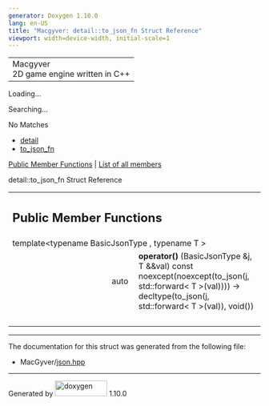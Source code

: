 ```yaml
---
generator: Doxygen 1.10.0
lang: en-US
title: "Macgyver: detail::to_json_fn Struct Reference"
viewport: width=device-width, initial-scale=1
---
```


<div id="top">

<div id="titlearea">

<table data-cellspacing="0" data-cellpadding="0">
<colgroup>
<col style="width: 100%" />
</colgroup>
<tbody>
<tr id="projectrow" class="odd">
<td id="projectalign"><div id="projectname">
Macgyver
</div>
<div id="projectbrief">
2D game engine written in C++
</div></td>
</tr>
</tbody>
</table>

</div>

<div id="main-nav">

</div>

<div id="MSearchSelectWindow"
onmouseover="return searchBox.OnSearchSelectShow()"
onmouseout="return searchBox.OnSearchSelectHide()"
onkeydown="return searchBox.OnSearchSelectKey(event)">

</div>

<div id="MSearchResultsWindow">

<div id="MSearchResults">

<div class="SRPage">

<div id="SRIndex">

<div id="SRResults">

</div>

<div id="Loading" class="SRStatus">

Loading...

</div>

<div id="Searching" class="SRStatus">

Searching...

</div>

<div id="NoMatches" class="SRStatus">

No Matches

</div>

</div>

</div>

</div>

</div>

<div id="nav-path" class="navpath">

- <a href="namespacedetail.html" class="el">detail</a>
- <a href="structdetail_1_1to__json__fn.html" class="el">to_json_fn</a>

</div>

</div>

<div class="header">

<div class="summary">

[Public Member Functions](#pub-methods) \| [List of all
members](structdetail_1_1to__json__fn-members.html)

</div>

<div class="headertitle">

<div class="title">

detail::to_json_fn Struct Reference

</div>

</div>

</div>

<div class="contents">

<table class="memberdecls">
<colgroup>
<col style="width: 50%" />
<col style="width: 50%" />
</colgroup>
<tbody>
<tr class="odd heading">
<td colspan="2"><h2 id="public-member-functions"
class="groupheader"><span id="pub-methods"></span> Public Member
Functions</h2></td>
</tr>
<tr id="r_a1b7ab97a1aa13ec9123e2a4213ce2e31"
class="even memitem:a1b7ab97a1aa13ec9123e2a4213ce2e31">
<td colspan="2" class="memTemplParams"><span
id="a1b7ab97a1aa13ec9123e2a4213ce2e31"></span> template&lt;typename
BasicJsonType , typename T &gt;</td>
</tr>
<tr class="odd memitem:a1b7ab97a1aa13ec9123e2a4213ce2e31">
<td class="memTemplItemLeft" style="text-align: right;"
data-valign="top">auto </td>
<td class="memTemplItemRight"
data-valign="bottom"><strong>operator()</strong> (BasicJsonType &amp;j,
T &amp;&amp;val) const noexcept(noexcept(to_json(j, std::forward&lt; T
&gt;(val)))) -&gt; decltype(to_json(j, std::forward&lt; T &gt;(val)),
void())</td>
</tr>
<tr class="even separator:a1b7ab97a1aa13ec9123e2a4213ce2e31">
<td colspan="2" class="memSeparator"> </td>
</tr>
</tbody>
</table>

------------------------------------------------------------------------

The documentation for this struct was generated from the following file:

- MacGyver/<a href="json_8hpp_source.html" class="el">json.hpp</a>

</div>

------------------------------------------------------------------------

<span class="small">Generated
by [<img src="doxygen.svg" class="footer" width="104" height="31"
alt="doxygen" />](https://www.doxygen.org/index.html) 1.10.0</span>
